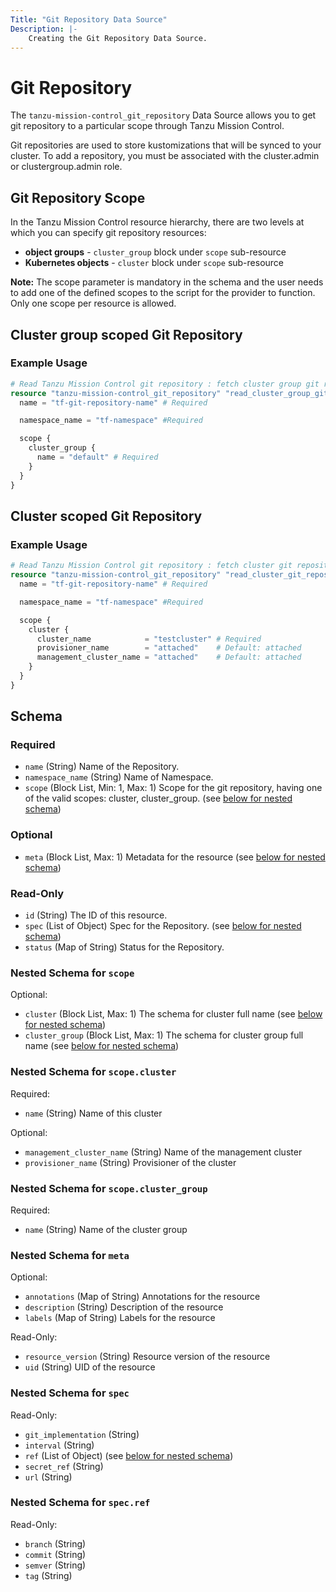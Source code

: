 ```yaml
---
Title: "Git Repository Data Source"
Description: |-
    Creating the Git Repository Data Source.
---
```


# Git Repository

The `tanzu-mission-control_git_repository` Data Source allows you to get git repository to a particular scope through Tanzu Mission Control.

Git repositories are used to store kustomizations that will be synced to your cluster.
To add a repository, you must be associated with the cluster.admin or clustergroup.admin role.

[git-repository]: https://techdocs.broadcom.com/us/en/vmware-tanzu/standalone-components/tanzu-mission-control/1-4/tanzu-mission-control-documentation/tanzumc-using-GUID-26C2D2F3-0E5C-4E56-B875-B7FB003267E4.html

## Git Repository Scope

In the Tanzu Mission Control resource hierarchy, there are two levels at which you can specify git repository resources:
- **object groups** - `cluster_group` block under `scope` sub-resource
- **Kubernetes objects** - `cluster` block under `scope` sub-resource

**Note:**
The scope parameter is mandatory in the schema and the user needs to add one of the defined scopes to the script for the provider to function.
Only one scope per resource is allowed.

## Cluster group scoped Git Repository

### Example Usage

```terraform
# Read Tanzu Mission Control git repository : fetch cluster group git repository details
resource "tanzu-mission-control_git_repository" "read_cluster_group_git_repository" {
  name = "tf-git-repository-name" # Required

  namespace_name = "tf-namespace" #Required

  scope {
    cluster_group {
      name = "default" # Required
    }
  }
}
```

## Cluster scoped Git Repository

### Example Usage

```terraform
# Read Tanzu Mission Control git repository : fetch cluster git repository details
resource "tanzu-mission-control_git_repository" "read_cluster_git_repository" {
  name = "tf-git-repository-name" # Required

  namespace_name = "tf-namespace" #Required

  scope {
    cluster {
      cluster_name            = "testcluster" # Required
      provisioner_name        = "attached"    # Default: attached
      management_cluster_name = "attached"    # Default: attached
    }
  }
}
```
<!-- schema generated by tfplugindocs -->
## Schema

### Required

- `name` (String) Name of the Repository.
- `namespace_name` (String) Name of Namespace.
- `scope` (Block List, Min: 1, Max: 1) Scope for the git repository, having one of the valid scopes: cluster, cluster_group. (see [below for nested schema](#nestedblock--scope))

### Optional

- `meta` (Block List, Max: 1) Metadata for the resource (see [below for nested schema](#nestedblock--meta))

### Read-Only

- `id` (String) The ID of this resource.
- `spec` (List of Object) Spec for the Repository. (see [below for nested schema](#nestedatt--spec))
- `status` (Map of String) Status for the Repository.

<a id="nestedblock--scope"></a>
### Nested Schema for `scope`

Optional:

- `cluster` (Block List, Max: 1) The schema for cluster full name (see [below for nested schema](#nestedblock--scope--cluster))
- `cluster_group` (Block List, Max: 1) The schema for cluster group full name (see [below for nested schema](#nestedblock--scope--cluster_group))

<a id="nestedblock--scope--cluster"></a>
### Nested Schema for `scope.cluster`

Required:

- `name` (String) Name of this cluster

Optional:

- `management_cluster_name` (String) Name of the management cluster
- `provisioner_name` (String) Provisioner of the cluster


<a id="nestedblock--scope--cluster_group"></a>
### Nested Schema for `scope.cluster_group`

Required:

- `name` (String) Name of the cluster group



<a id="nestedblock--meta"></a>
### Nested Schema for `meta`

Optional:

- `annotations` (Map of String) Annotations for the resource
- `description` (String) Description of the resource
- `labels` (Map of String) Labels for the resource

Read-Only:

- `resource_version` (String) Resource version of the resource
- `uid` (String) UID of the resource


<a id="nestedatt--spec"></a>
### Nested Schema for `spec`

Read-Only:

- `git_implementation` (String)
- `interval` (String)
- `ref` (List of Object) (see [below for nested schema](#nestedobjatt--spec--ref))
- `secret_ref` (String)
- `url` (String)

<a id="nestedobjatt--spec--ref"></a>
### Nested Schema for `spec.ref`

Read-Only:

- `branch` (String)
- `commit` (String)
- `semver` (String)
- `tag` (String)
